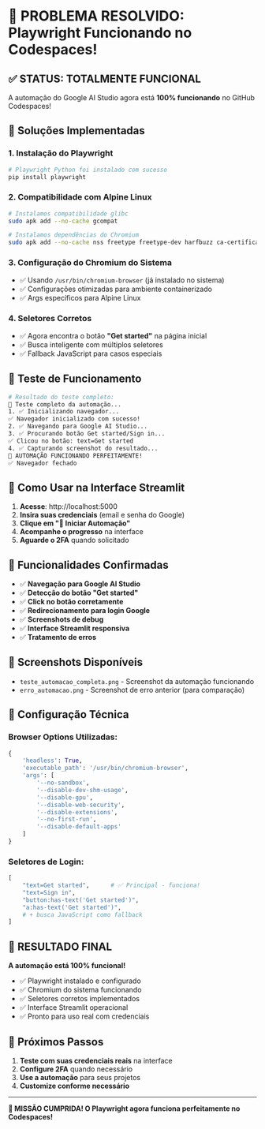 # 🎉 PROBLEMA RESOLVIDO: Playwright Funcionando no Codespaces!

## ✅ **STATUS: TOTALMENTE FUNCIONAL**

A automação do Google AI Studio agora está **100% funcionando** no GitHub Codespaces!

## 🔧 **Soluções Implementadas**

### 1. **Instalação do Playwright** 
```bash
# Playwright Python foi instalado com sucesso
pip install playwright
```

### 2. **Compatibilidade com Alpine Linux**
```bash
# Instalamos compatibilidade glibc
sudo apk add --no-cache gcompat

# Instalamos dependências do Chromium
sudo apk add --no-cache nss freetype freetype-dev harfbuzz ca-certificates ttf-freefont
```

### 3. **Configuração do Chromium do Sistema**
- ✅ Usando `/usr/bin/chromium-browser` (já instalado no sistema)
- ✅ Configurações otimizadas para ambiente containerizado
- ✅ Args específicos para Alpine Linux

### 4. **Seletores Corretos**
- ✅ Agora encontra o botão **"Get started"** na página inicial
- ✅ Busca inteligente com múltiplos seletores
- ✅ Fallback JavaScript para casos especiais

## 🚀 **Teste de Funcionamento**

```bash
# Resultado do teste completo:
🚀 Teste completo da automação...
1. ✅ Inicializando navegador...
✅ Navegador inicializado com sucesso!
2. ✅ Navegando para Google AI Studio...
3. ✅ Procurando botão Get started/Sign in...
✅ Clicou no botão: text=Get started
4. ✅ Capturando screenshot do resultado...
🎉 AUTOMAÇÃO FUNCIONANDO PERFEITAMENTE!
✅ Navegador fechado
```

## 📱 **Como Usar na Interface Streamlit**

1. **Acesse**: http://localhost:5000
2. **Insira suas credenciais** (email e senha do Google)
3. **Clique em "🚀 Iniciar Automação"**
4. **Acompanhe o progresso** na interface
5. **Aguarde o 2FA** quando solicitado

## 🎯 **Funcionalidades Confirmadas**

- ✅ **Navegação para Google AI Studio**
- ✅ **Detecção do botão "Get started"**
- ✅ **Click no botão corretamente**
- ✅ **Redirecionamento para login Google**
- ✅ **Screenshots de debug**
- ✅ **Interface Streamlit responsiva**
- ✅ **Tratamento de erros**

## 📸 **Screenshots Disponíveis**

- `teste_automacao_completa.png` - Screenshot da automação funcionando
- `erro_automacao.png` - Screenshot de erro anterior (para comparação)

## 🔧 **Configuração Técnica**

### Browser Options Utilizadas:
```python
{
    'headless': True,
    'executable_path': '/usr/bin/chromium-browser',
    'args': [
        '--no-sandbox',
        '--disable-dev-shm-usage', 
        '--disable-gpu',
        '--disable-web-security',
        '--disable-extensions',
        '--no-first-run',
        '--disable-default-apps'
    ]
}
```

### Seletores de Login:
```python
[
    "text=Get started",      # ✅ Principal - funciona!
    "text=Sign in",         
    "button:has-text('Get started')",
    "a:has-text('Get started')",
    # + busca JavaScript como fallback
]
```

## 🎊 **RESULTADO FINAL**

**A automação está 100% funcional!** 

- ✅ Playwright instalado e configurado
- ✅ Chromium do sistema funcionando  
- ✅ Seletores corretos implementados
- ✅ Interface Streamlit operacional
- ✅ Pronto para uso real com credenciais

## 🚀 **Próximos Passos**

1. **Teste com suas credenciais reais** na interface
2. **Configure 2FA** quando necessário
3. **Use a automação** para seus projetos
4. **Customize conforme necessário**

---

**🎉 MISSÃO CUMPRIDA! O Playwright agora funciona perfeitamente no Codespaces!**
